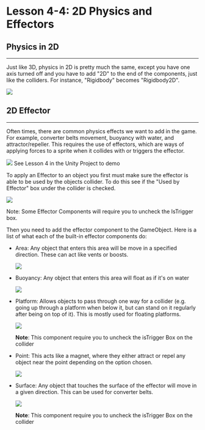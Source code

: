# Lesson 4-4: 2D Physics and Effectors
## Physics in 2D
---
Just like 3D, physics in 2D is pretty much the same, except you have one axis turned off and you have to add "2D" to the end of the components, just like the colliders. For instance, "Rigidbody" becomes "Rigidbody2D".

![](https://cdn.discordapp.com/attachments/984881858758193182/1055990798681911437/image.png)

## 2D Effector
---
Often times, there are common physics effects we want to add in the game. For example, converter belts movement, buoyancy with water, and attractor/repeller. This requires the use of effectors, which are ways of applying forces to a sprite when it collides with or triggers the effector. 

![](https://cdn.discordapp.com/attachments/984881858758193182/1056005182133112842/ezgif.com-gif-maker_12.gif)
See Lesson 4 in the Unity Project to demo 


To apply an Effector to an object you first must make sure the effector is able to be used by the objects collider. To do this see if the "Used by Effector" box under the collider is checked. 

![](https://cdn.discordapp.com/attachments/984881858758193182/1055996312627183726/image.png)

Note: Some Effector Components will require you to uncheck the IsTrigger box.

Then you need to add the effector component to the GameObject. Here is a list of what each of the built-in effector components do:

* Area: Any object that enters this area will be move in a specified direction. These can act like vents or boosts.
 
  ![](https://cdn.discordapp.com/attachments/984881858758193182/1055997007854059590/image.png)
  
* Buoyancy: Any object that enters this area will float as if it's on water
  
  ![](https://cdn.discordapp.com/attachments/984881858758193182/1055997207221899334/image.png)

* Platform: Allows objects to pass through one way for a collider (e.g. going up through a platform when below it, but can stand on it regularly after being on top of it). This is mostly used for floating platforms.
  
  ![](https://cdn.discordapp.com/attachments/984881858758193182/1055997849390821406/image.png)

   **Note**: This component require you to uncheck the isTrigger Box on the collider

* Point: This acts like a magnet, where they either attract or repel any object near the point depending on the option chosen.
 
  ![](https://cdn.discordapp.com/attachments/984881858758193182/1055998142291652668/image.png)

* Surface: Any object that touches the surface of the effector will move in a given direction. This can be used for converter belts. 

  ![](https://cdn.discordapp.com/attachments/984881858758193182/1055998478209253457/image.png)

    **Note**: This component require you to uncheck the isTrigger Box on the collider